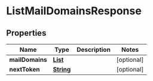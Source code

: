 

# ListMailDomainsResponse


## Properties

| Name | Type | Description | Notes |
|------------ | ------------- | ------------- | -------------|
|**mailDomains** | [**List**](List.md) |  |  [optional] |
|**nextToken** | [**String**](String.md) |  |  [optional] |



